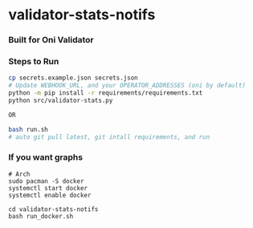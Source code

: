 # validator-stats-notifs
### Built for Oni Validator

### Steps to Run
```bash
cp secrets.example.json secrets.json
# Update WEBHOOK_URL, and your OPERATOR_ADDRESSES (oni by default)
python -m pip install -r requirements/requirements.txt
python src/validator-stats.py

OR

bash run.sh
# auto git pull latest, git intall requirements, and run
```


### If you want graphs
```
# Arch
sudo pacman -S docker
systemctl start docker
systemctl enable docker

cd validator-stats-notifs
bash run_docker.sh
```